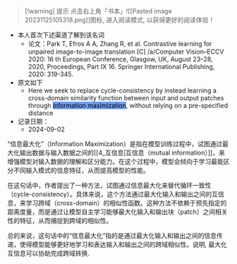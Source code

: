 
>[!warning] 提示
>点击右上角「书本」![[Pasted image 20231125105318.png]]图标, 进入阅读模式, 以获得更好的阅读体验！

- 本人首次下述渠道了解到该名词
	- 论文：Park T, Efros A A, Zhang R, et al. Contrastive learning for unpaired image-to-image translation \[C\] /a/Computer Vision–ECCV 2020: 16 th European Conference, Glasgow, UK, August 23–28, 2020, Proceedings, Part IX 16. Springer International Publishing, 2020: 319-345.
- 原文如下
	- Here we seek to replace cycle-consistency by instead learning a cross-domain similarity function between input and output patches through <mark style="background: #6495EDED;">information maximization</mark>, without relying on a pre-specified distance
- 记录日期：
	- 2024-09-02

“信息最大化”（Information Maximization）是指在模型训练过程中，试图通过最大化输出数据与输入数据之间的[[4_互信息|互信息（mutual information）]]，来增强模型对输入数据的理解和区分能力。在这个过程中，模型会倾向于学习最能区分不同输入模式的信息特征，从而提高模型的性能。

在这句话中，作者提出了一种方法，试图通过信息最大化来替代循环一致性（cycle-consistency）。具体来说，这个方法通过最大化输入和输出之间的互信息，来学习跨域（cross-domain）的相似性函数。这种方法不依赖于预先指定的距离度量，而是通过让模型自主学习能够最大化输入和输出块（patch）之间相关性的特征，从而捕捉到跨域的相似性。

总的来说，这句话中的“信息最大化”指的是通过最大化输入和输出之间的信息传递，使得模型能够更好地学习和表达输入和输出之间的跨域相似性。说明, 最大化互信息可以协助完成跨域转换.